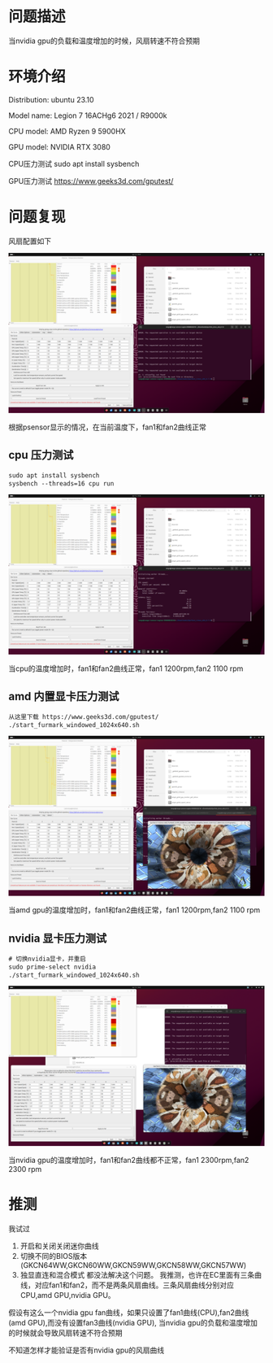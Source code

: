 # 问题描述
当nvidia gpu的负载和温度增加的时候，风扇转速不符合预期

# 环境介绍

Distribution: ubuntu 23.10

Model name: Legion 7 16ACHg6 2021 / R9000k

CPU model: AMD Ryzen 9 5900HX

GPU model: NVIDIA RTX 3080

CPU压力测试 sudo apt install sysbench

GPU压力测试 https://www.geeks3d.com/gputest/

# 问题复现

风扇配置如下

![image](assets/1.png)

根据psensor显示的情况，在当前温度下，fan1和fan2曲线正常


## cpu 压力测试
```
sudo apt install sysbench
sysbench --threads=16 cpu run
```
![image](assets/2.png)

当cpu的温度增加时，fan1和fan2曲线正常，fan1 1200rpm,fan2 1100 rpm

## amd 内置显卡压力测试
```
从这里下载 https://www.geeks3d.com/gputest/
./start_furmark_windowed_1024x640.sh
```

![image](assets/3.png)

当amd gpu的温度增加时，fan1和fan2曲线正常，fan1 1200rpm,fan2 1100 rpm

## nvidia 显卡压力测试
```
# 切换nvidia显卡，并重启
sudo prime-select nvidia
./start_furmark_windowed_1024x640.sh
```

![image](assets/4.png)

当nvidia gpu的温度增加时，fan1和fan2曲线都不正常，fan1 2300rpm,fan2 2300 rpm


# 推测
我试过
1. 开启和关闭关闭迷你曲线
2. 切换不同的BIOS版本(GKCN64WW,GKCN60WW,GKCN59WW,GKCN58WW,GKCN57WW)
3. 独显直连和混合模式
都没法解决这个问题。
我推测，也许在EC里面有三条曲线，对应fan1和fan2，而不是两条风扇曲线。三条风扇曲线分别对应CPU,amd GPU,nvidia GPU。

假设有这么一个nvidia gpu fan曲线，如果只设置了fan1曲线(CPU),fan2曲线(amd GPU),而没有设置fan3曲线(nvidia GPU),
当nvidia gpu的负载和温度增加的时候就会导致风扇转速不符合预期

不知道怎样才能验证是否有nvidia gpu的风扇曲线